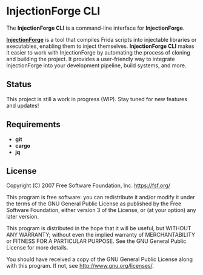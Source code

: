 # InjectionForge CLI

The **InjectionForge CLI** is a command-line interface for **InjectionForge**.

[**InjectionForge**](https://github.com/dzervas/injectionforge) is a tool that compiles Frida scripts into injectable libraries or executables, enabling them to inject themselves.
**InjectionForge CLI** makes it easier to work with InjectionForge by automating the process of cloning and building the project.
It provides a user-friendly way to integrate InjectionForge into your development pipeline, build systems, and more.

## Status

This project is still a work in progress (WIP). Stay tuned for new features and updates!

## Requirements

- **git**
- **cargo**
- **jq**

## License

Copyright (C) 2007 Free Software Foundation, Inc. <https://fsf.org/>

This program is free software: you can redistribute it and/or modify
it under the terms of the GNU General Public License as published by
the Free Software Foundation, either version 3 of the License, or
(at your option) any later version.

This program is distributed in the hope that it will be useful,
but WITHOUT ANY WARRANTY; without even the implied warranty of
MERCHANTABILITY or FITNESS FOR A PARTICULAR PURPOSE.  See the
GNU General Public License for more details.

You should have received a copy of the GNU General Public License
along with this program.  If not, see <http://www.gnu.org/licenses/>.
